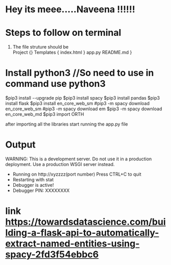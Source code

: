 # Hey its meee.....Naveena !!!!!!
# Steps to follow on terminal 
1. The file struture should be  
  Project {}
       Templates 
           {
            index.html
           }
           app.py
           README.md
           }

# Install python3  //So need to use in command use python3
$pip3 install  --upgrade pip
$pip3 install spacy
$pip3 install pandas
$pip3 install flask 
$pip3 install en_core_web_sm
#pip3 -m spacy download en_core_web_sm 
#pip3 -m spacy download em 
$pip3 -m spacy download en_core_web_md
$pip3 import ORTH

after importing all the libraries start running the app.py file 


# Output 
WARNING: This is a development server. Do not use it in a production deployment. Use a production WSGI server instead.
 * Running on http://xyzzzz(port number)
Press CTRL+C to quit
 * Restarting with stat
 * Debugger is active!
 * Debugger PIN: XXXXXXXX



# link https://towardsdatascience.com/building-a-flask-api-to-automatically-extract-named-entities-using-spacy-2fd3f54ebbc6

